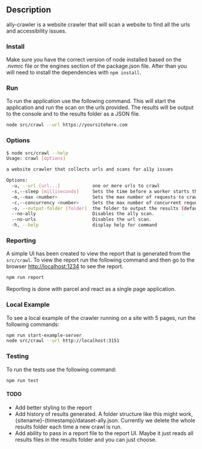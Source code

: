## Description

ally-crawler is a website crawler that will scan a website to find all the urls and accessibility issues.

### Install

Make sure you have the correct version of node installed based on the .nvmrc file or the engines section of the package.json file. After than you will need to install the dependencies with `npm install`.

### Run

To run the application use the following command. This will start the application and run the scan on the urls provided. The results will be output to the console and to the results folder as a JSON file.

```bash
node src/crawl --url https://yoursitehere.com
```

### Options

```bash
$ node src/crawl --help
Usage: crawl [options]

a website crawler that collects urls and scans for a11y issues

Options:
  -u, --url [url...]            one or more urls to crawl
  -s,--sleep [milliseconds]     Sets the time before a worker starts the next crawl. This is to help avoid being blocked. (default: "200")
  -m,--max <number>             Sets the max number of requests to crawl. This is useful for testing.
  -c,--concurrency <number>     Sets the max number of concurrent requests happening at a time. (default: "4")
  -o, --output-folder [folder]  the folder to output the results (default: "results")
  --no-ally                     Disables the ally scan.
  --no-urls                     Disables the url scan.
  -h, --help                    display help for command
```

### Reporting

A simple UI has been created to view the report that is generated from the `src/crawl`. To view the report run the following command and then go to the browser [http://localhost:1234]( http://localhost:1234) to see the report.

```bash
npm run report
```

Reporting is done with parcel and react as a single page application.

### Local Example

To see a local example of the crawler running on a site with 5 pages, run the following commands:

```bash
npm run start-example-server
node src/crawl --url http://localhost:3151
```

### Testing

To run the tests use the following command:

```bash
npm run test
```

#### TODO

- Add better styling to the report
- Add history of results generated. A folder structure like this might work, {sitename}-{timestamp}/dataset-ally.json. Currently we delete the whole results folder each time a new crawl is run.
- Add ability to pass in a report file to the report UI. Maybe it just reads all results files in the results folder and you can just choose.